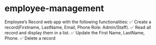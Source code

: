 # employee-management
Employee’s Record web app with the following functionalities: ✅ Create a record(Firstname, LastName, Email, Phone Role: Admin/Staff). ✅ Read all record and display them in a list. ✅ Update the First Name, LastName, Phone. ✅ Delete a record
